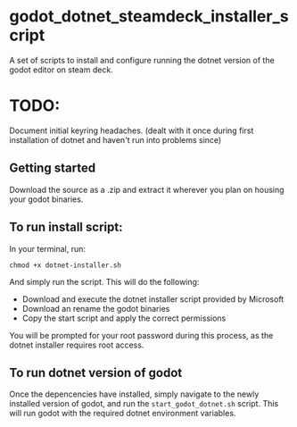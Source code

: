 # godot_dotnet_steamdeck_installer_script
A set of scripts to install and configure running the dotnet version of the godot editor on steam deck.

# TODO:
Document initial keyring headaches. (dealt with it once during first installation of dotnet and haven't run into problems since)

## Getting started
Download the source as a .zip and extract it wherever you plan on housing your godot binaries.

## To run install script:
In your terminal, run:
```
chmod +x dotnet-installer.sh
```

And simply run the script. This will do the following:

- Download and execute the dotnet installer script provided by Microsoft
- Download an rename the godot binaries
- Copy the start script and apply the correct permissions

You will be prompted for your root password during this process, as the dotnet installer requires root access.


## To run dotnet version of godot
Once the depencencies have installed, simply navigate to the newly installed version of godot, and run the `start_godot_dotnet.sh` script. This will run godot with the required dotnet environment variables.
